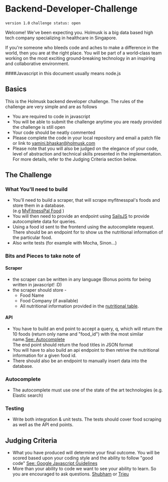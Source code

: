 # Backend-Developer-Challenge

`version 1.0`
`challenge status: open`

Welcome! We've been expecting you. Holmusk is a big data based high tech company specializing in healthcare in Singapore. 

If you're someone who bleeds code and aches to make a difference in the world, then you are at the right place. You will be part of a world‑class team working on the most exciting ground‑breaking technology in an inspiring and collaborative environment.

####Javascript in this document usually means node.js

## Basics

This is the Holmusk backend developer challenge. The rules of the challenge are very simple and are as follows

* You are required to code in javascript
* You will be able to submit the challenge anytime you are ready provided the challenge is still open
* Your code should be neatly commented
* Please complete the code in your local repository and email a patch file or link to yamini.bhaskar@holmusk.com
* Please note that you will also be judged on the elegance of your code, level of abstraction and technical skills presented in the implementation. For more details, refer to the Judging Criteria section below.

## The Challenge 

### What You'll need to build
* You'll need to build a scraper, that will scrape myfitnesspal's foods and store them in a database.   
(e.g [MyFitnessPal Food](http://www.myfitnesspal.com/food/calories/179990009) )
* You will then need to provide an endpoint using [SailsJS](http://sailsjs.com) to provide autocomplete data for queries. 
* Using a food id sent to the frontend using the autocomplete request. There should be an endpoint for to show us the nutritional information of the particular food.
* Also write tests (for example with Mocha, Sinon...)
 

### Bits and Pieces to take note of

#### Scraper
* the scraper can be written in any language (Bonus points for being written in javascript! :D)  
* the scraper should store - 
	* Food Name
	* Food Company (if available)
	* All nutritional information provided in the [nutritional table](http://puu.sh/hExfZ/611b665ef4.png).

	
#### API
* You have to build an end point to accept a query, q, which will return the 10 foods (return only name and "food_id") with the most similar name.[See: Autocomplete](http://en.wikipedia.org/wiki/Autocomplete)  
The end point should return the food titles in JSON format
* You will have to also build an api endpoint to then retrive the nutritional information for a given food id.
* There should also be an endpoint to manually insert data into the database.

### Autocomplete
* The autocomplete must use one of the state of the art technologies (e.g. Elastic search)

### Testing
* Write both integration & unit tests. The tests should cover food scraping as well as the API end points.

## Judging Criteria 
* What you have produced will determine your final outcome. You will be scored based upon your coding style and the ability to follow "good code" [See: Google Javascript Guidelines](https://google-styleguide.googlecode.com/svn/trunk/javascriptguide.xml)
* More than your ability to code we want to see your ability to learn. So you are encouraged to ask questions. [Shubham](mailto:shubham.goyal@holmusk.com) or [Trieu](mailto:hongtrieu.le@holmusk.com)
